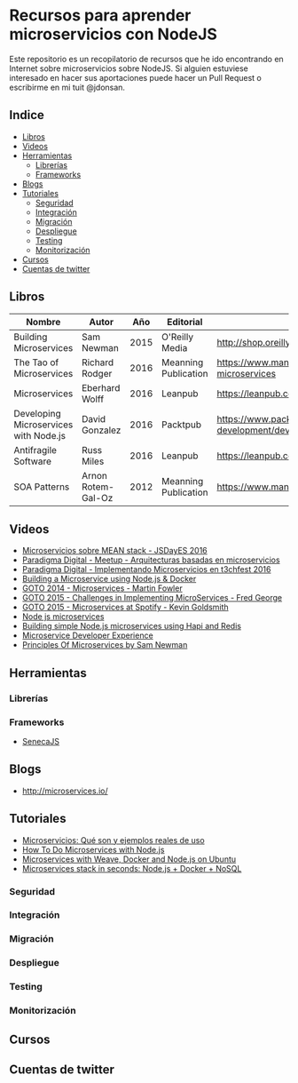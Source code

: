 # Recursos para aprender microservicios con NodeJS

Este repositorio es un recopilatorio de recursos que he ido encontrando en Internet sobre microservicios sobre NodeJS. Si alguien estuviese interesado en hacer sus aportaciones puede hacer un Pull Request o escribirme en mi tuit @jdonsan.

## Indice 

* [Libros](#libros)
* [Videos](#videos)
* [Herramientas](#herramientas)
  * [Librerías](#librerías)
  * [Frameworks](#frameworks)
* [Blogs](#blogs)
* [Tutoriales](#tutoriales)
  * [Seguridad](#seguridad)
  * [Integración](#integración)
  * [Migración](#migración)
  * [Despliegue](#despliegue)
  * [Testing](#testing)
  * [Monitorización](#monitorización)
* [Cursos](#cursos)
* [Cuentas de twitter](#cuentas-de-twitter)

## Libros

| Nombre                   | Autor           | Año  | Editorial            | Link                                                   |
| ------------------------ | --------------- | ---- | -------------------- | ------------------------------------------------------ |
| Building Microservices   | Sam Newman      | 2015 | O'Reilly Media       | http://shop.oreilly.com/product/0636920033158.do       |
| The Tao of Microservices | Richard Rodger  | 2016 | Meanning Publication | https://www.manning.com/books/the-tao-of-microservices |
| Microservices            | Eberhard Wolff  | 2016 | Leanpub              | https://leanpub.com/microservices-book                 |
| Developing Microservices with Node.js | David Gonzalez | 2016 | Packtpub | https://www.packtpub.com/web-development/developing-microservices-nodejs |
| Antifragile Software     | Russ Miles      | 2016 | Leanpub              | https://leanpub.com/antifragilesoftware                |
| SOA Patterns             | Arnon Rotem-Gal-Oz | 2012 | Meanning Publication | https://www.manning.com/books/soa-patterns          |

## Videos

* [Microservicios sobre MEAN stack - JSDayES 2016](https://www.youtube.com/watch?v=7vwjAqajAGA)
* [Paradigma Digital - Meetup - Arquitecturas basadas en microservicios](https://www.youtube.com/watch?v=2SnWpn1pCOs)
* [Paradigma Digital - Implementando Microservicios en t3chfest 2016](https://www.youtube.com/watch?v=Gr1r1I5_lCs)
* [Building a Microservice using Node.js & Docker](https://www.youtube.com/watch?v=PJ95WY2DqXo)
* [GOTO 2014 - Microservices - Martin Fowler](https://www.youtube.com/watch?v=wgdBVIX9ifA)
* [GOTO 2015 - Challenges in Implementing MicroServices - Fred George](https://www.youtube.com/watch?v=yPf5MfOZPY0)
* [GOTO 2015 - Microservices at Spotify - Kevin Goldsmith](https://www.youtube.com/watch?v=7LGPeBgNFuU)
* [Node js microservices](https://www.youtube.com/watch?v=vjlyfH4bop0&list=PLQ5x0FLYmQONgsWZ_c4CViq48bm_jB48R)
* [Building simple Node.js microservices using Hapi and Redis](https://www.youtube.com/watch?v=kQQGFvnMdbw)
* [Microservice Developer Experience](https://www.youtube.com/watch?v=jm75pxsb80c)
* [Principles Of Microservices by Sam Newman](https://www.youtube.com/watch?v=PFQnNFe27kU)

## Herramientas
### Librerías
### Frameworks

* [SenecaJS](http://senecajs.org/)

## Blogs

* http://microservices.io/

## Tutoriales

* [Microservicios: Qué son y ejemplos reales de uso](https://openwebinars.net/microservicios-que-son/)
* [How To Do Microservices with Node.js](http://thenewstack.io/microservices-node-js/)
* [Microservices with Weave, Docker and Node.js on Ubuntu](https://www.weave.works/guides/microservices-with-weave-docker-and-node-js-on-ubuntu/)
* [Microservices stack in seconds: Node.js + Docker + NoSQL](https://www.joyent.com/blog/how-to-dockerize-a-complete-application)

### Seguridad
### Integración
### Migración
### Despliegue
### Testing
### Monitorización
## Cursos
## Cuentas de twitter
